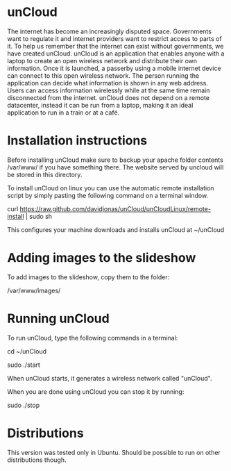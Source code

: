unCloud
=======

The internet has become an increasingly disputed space. Governments want to regulate it and internet providers want to restrict access to parts of it. To help us remember that the internet can exist without governments, we have created unCloud. unCloud is an application that enables anyone with a laptop to create an open wireless network and distribute their own information. Once it is launched, a passerby using a mobile internet device can connect to this open wireless network. The person running the application can decide what information is shown in any web address. Users can access information wirelessly while at the same time remain disconnected from the internet. unCloud does not depend on a remote datacenter, instead it can be run from a laptop, making it an ideal application to run in a train or at a café.

Installation instructions
=========================
Before installing unCloud make sure to backup your apache folder contents /var/www/ if you have something there. The website served by uncloud will be stored in this directory.

To install unCloud on linux you can use the automatic remote installation script by simply pasting the following command on a terminal window.

curl https://raw.github.com/davidjonas/unCloud/unCloudLinux/remote-install | sudo sh


This configures your machine downloads and installs unCloud at ~/unCloud


Adding images to the slideshow
==============================

To add images to the slideshow, copy them to the folder:

/var/www/images/

Running unCloud
===============

To run unCloud, type the following commands in a terminal:


cd ~/unCloud

sudo ./start

When unCloud starts, it generates a wireless network called "unCloud".

When you are done using unCloud you can stop it by running:

sudo ./stop


Distributions
=============

This version was tested only in Ubuntu. Should be possible to run on other distributions though.
